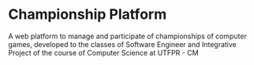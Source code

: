 # Championship Platform

A web platform to manage and participate of championships of computer games, developed to the classes of Software Engineer and Integrative Project of the course of Computer Science at UTFPR - CM
